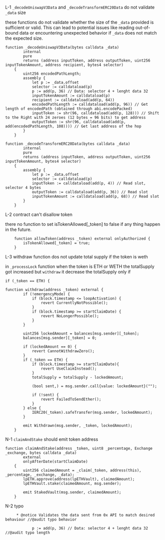 L-1 `_decodeUniswapV3Data` and `_decodeTransformERC20Data` do not validate `_data` size

these functions do not validate whether the size of the `_data` provided is sufficient or valid. This can lead to potential issues like reading out-of-bound data or encountering unexpected behavior if `_data` does not match the expected size.

```solidity
function _decodeUniswapV3Data(bytes calldata _data)
        internal
        pure
        returns (address inputToken, address outputToken, uint256 inputTokenAmount, address recipient, bytes4 selector)
    {
        uint256 encodedPathLength;
        assembly {
            let p := _data.offset
            selector := calldataload(p)
            p := add(p, 36) // Data: selector 4 + lenght data 32
            inputTokenAmount := calldataload(p)
            recipient := calldataload(add(p, 64))
            encodedPathLength := calldataload(add(p, 96)) // Get length of encodedPath (obtained through abi.encodePacked)
            inputToken := shr(96, calldataload(add(p, 128))) // Shift to the Right with 24 zeroes (12 bytes = 96 bits) to get address
            outputToken := shr(96, calldataload(add(p, add(encodedPathLength, 108)))) // Get last address of the hop
        }
    }
```
```solidity
function _decodeTransformERC20Data(bytes calldata _data)
        internal
        pure
        returns (address inputToken, address outputToken, uint256 inputTokenAmount, bytes4 selector)
    {
        assembly {
            let p := _data.offset
            selector := calldataload(p)
            inputToken := calldataload(add(p, 4)) // Read slot, selector 4 bytes
            outputToken := calldataload(add(p, 36)) // Read slot
            inputTokenAmount := calldataload(add(p, 68)) // Read slot
        }
    }
```

L-2 contract can't disallow token 

there no function to set isTokenAllowed[_token] to false if any thing happen in the future.

```solidity
    function allowToken(address _token) external onlyAuthorized {
        isTokenAllowed[_token] = true;
    }
```
L-3 withdraw function dos not update total supply if the token is weth

in `_processLock` function when the token is ETH or WETH the totalSupply got increased but `withdraw` it decrease the totalSupply
only if 

`if (_token == ETH) {`

```solidity
function withdraw(address _token) external {
        if (!emergencyMode) {
            if (block.timestamp <= loopActivation) {
                revert CurrentlyNotPossible();
            }
            if (block.timestamp >= startClaimDate) {
                revert NoLongerPossible();
            }
        }

        uint256 lockedAmount = balances[msg.sender][_token];
        balances[msg.sender][_token] = 0;

        if (lockedAmount == 0) {
            revert CannotWithdrawZero();
        }
        if (_token == ETH) {
            if (block.timestamp >= startClaimDate){
                revert UseClaimInstead();
            }
            totalSupply = totalSupply - lockedAmount;

            (bool sent,) = msg.sender.call{value: lockedAmount}("");

            if (!sent) {
                revert FailedToSendEther();
            }
        } else {
            IERC20(_token).safeTransfer(msg.sender, lockedAmount);
        }

        emit Withdrawn(msg.sender, _token, lockedAmount);
    }
```

N-1 `claimAndStake` should emit token address

```solidity
function claimAndStake(address _token, uint8 _percentage, Exchange _exchange, bytes calldata _data)
        external
        onlyAfterDate(startClaimDate)
    {
        uint256 claimedAmount = _claim(_token, address(this), _percentage, _exchange, _data);
        lpETH.approve(address(lpETHVault), claimedAmount);
        lpETHVault.stake(claimedAmount, msg.sender);
        
        emit StakedVault(msg.sender, claimedAmount);
    }
```

N-2 typo 
```
     * @notice Validates the data sent from 0x API to match desired behaviour //@audit typo behavior

```
```
            p := add(p, 36) // Data: selector 4 + lenght data 32 //@audit typo length 

```
